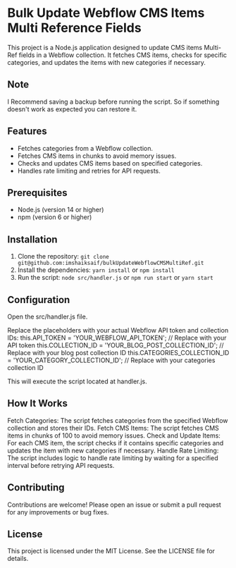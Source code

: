 # Bulk Update Webflow CMS Items Multi Reference Fields

This project is a Node.js application designed to update CMS items Multi-Ref fields in a Webflow collection.
It fetches CMS items, checks for specific categories, and updates the items with new categories if necessary.

## Note

I Recommend saving a backup before running the script. So if something doesn't work as expected you can restore it.


## Features

- Fetches categories from a Webflow collection.
- Fetches CMS items in chunks to avoid memory issues.
- Checks and updates CMS items based on specified categories.
- Handles rate limiting and retries for API requests.

## Prerequisites

- Node.js (version 14 or higher)
- npm (version 6 or higher)

## Installation

1. Clone the repository: `git clone git@github.com:imshaiksaif/bulkUpdateWebflowCMSMultiRef.git`
2. Install the dependencies: `yarn install` or `npm install`
3. Run the script: `node src/handler.js` or `npm run start` or `yarn start`

## Configuration
Open the src/handler.js file.

Replace the placeholders with your actual Webflow API token and collection IDs:
this.API_TOKEN = 'YOUR_WEBFLOW_API_TOKEN'; // Replace with your API token
this.COLLECTION_ID = 'YOUR_BLOG_POST_COLLECTION_ID'; // Replace with your blog post collection ID
this.CATEGORIES_COLLECTION_ID = 'YOUR_CATEGORY_COLLECTION_ID'; // Replace with your categories collection ID

This will execute the script located at handler.js.

## How It Works
Fetch Categories: The script fetches categories from the specified Webflow collection and stores their IDs.
Fetch CMS Items: The script fetches CMS items in chunks of 100 to avoid memory issues.
Check and Update Items: For each CMS item, the script checks if it contains specific categories and updates the item with new categories if necessary.
Handle Rate Limiting: The script includes logic to handle rate limiting by waiting for a specified interval before retrying API requests.

## Contributing
Contributions are welcome! Please open an issue or submit a pull request for any improvements or bug fixes.

## License
This project is licensed under the MIT License. See the LICENSE file for details.
